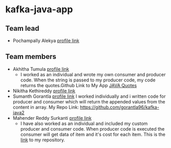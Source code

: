 # kafka-java-app

## Team lead
- Pochampally Alekya [profile link](https://github.com/AlekyaPochampally)

## Team members
- Akhitha Tumula [profile link](https://github.com/thumula-akhitha)
    - I worked as an individual and wrote my own consumer and producer code. When the string is passed to my producer code, my code       returns the quotes.Github Link to My App [JAVA Quotes](https://github.com/thumula-akhitha/kafka-java-quotes)
- Nikitha Kethireddy [profile link](https://github.com/nikithakethireddy1996)
- Sumanth Gorantla [profile link](https://github.com/gorantla96)
I worked individually and i written code for producer and consumer which will return the appended values from the content in array.
My Repo Link: https://github.com/gorantla96/kafka-java2
- Mahender Reddy Surkanti [profile link](https://github.com/Mahender1166)
    - I have also worked as an individual and included my custom producer and consumer code. When producer code is executed the consumer will get data of item and it's cost for each item. This is the [link](https://github.com/Mahender1166/kafka-my-java2) to my repository.
